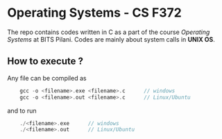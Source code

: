 # Operating Systems - CS F372

The repo contains codes written in C as a part of the course *Operating Systems* at BITS Pilani. Codes are mainly about system calls in **UNIX OS**.

## How to execute ?

Any file can be compiled as 

```C
    gcc -o <filename>.exe <filename>.c      // windows
    gcc -o <filename>.out <filename>.c      // Linux/Ubuntu
```

and to run 

```C
    ./<filename>.exe      // windows
    ./<filename>.out      // Linux/Ubuntu
```
